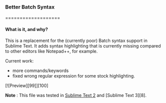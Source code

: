 ### Better Batch Syntax
===================
#### What is it, and why?

This is a replacement for the (currently poor) Batch syntax support in Sublime Text.
It adds syntax highlighting that is currently missing compared to other editors like Notepad++, for example.

Current work:

+ more commands/keywords
+ fixed wrong regular expression for some stock highlighting.

[![Preview][99]][100]

__Note__
: This file was tested in [Sublime Text 2][2] and [Sublime Text 3][8].

[1]: http://www.sublimetext.com/2
[2]: http://sublimetext.com/3
[3]: https://raw.github.com/Ociidii-Works/better_batch_syntax/master/images/example_full.png
